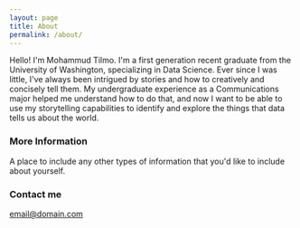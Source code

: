 ```yaml
---
layout: page
title: About
permalink: /about/
---
```


Hello! I'm Mohammud Tilmo. I'm a first generation recent graduate from the University of Washington, specializing in Data Science. Ever since I was little, I've always been intrigued by stories and how to creatively and concisely tell them. My undergraduate experience as a Communications major helped me understand how to do that, and now I want to be able to use my storytelling capabilities to identify and explore the things that data tells us about the world.

### More Information

A place to include any other types of information that you'd like to include about yourself.

### Contact me

[email@domain.com](mailto:email@domain.com)
